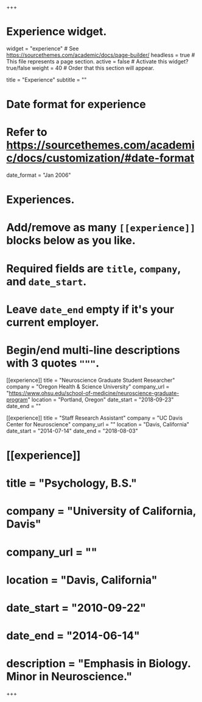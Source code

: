 +++
# Experience widget.
widget = "experience"  # See https://sourcethemes.com/academic/docs/page-builder/
headless = true  # This file represents a page section.
active = false  # Activate this widget? true/false
weight = 40  # Order that this section will appear.

title = "Experience"
subtitle = ""

# Date format for experience
#   Refer to https://sourcethemes.com/academic/docs/customization/#date-format
date_format = "Jan 2006"

# Experiences.
#   Add/remove as many `[[experience]]` blocks below as you like.
#   Required fields are `title`, `company`, and `date_start`.
#   Leave `date_end` empty if it's your current employer.
#   Begin/end multi-line descriptions with 3 quotes `"""`.
[[experience]]
  title = "Neuroscience Graduate Student Researcher"
  company = "Oregon Health & Science University"
  company_url = "https://www.ohsu.edu/school-of-medicine/neuroscience-graduate-program"
  location = "Portland, Oregon"
  date_start = "2018-09-23"
  date_end = ""
  
[[experience]]
  title = "Staff Research Assistant"
  company = "UC Davis Center for Neuroscience"
  company_url = ""
  location = "Davis, California"
  date_start = "2014-07-14"
  date_end = "2018-08-03"
  
# [[experience]]
#   title = "Psychology, B.S."
#   company = "University of California, Davis"
#   company_url = ""
#   location = "Davis, California"
#   date_start = "2010-09-22"
#   date_end = "2014-06-14"
#   description = "Emphasis in Biology. Minor in Neuroscience."


+++
